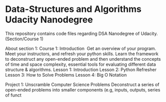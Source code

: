 # Data-Structures and Algorithms Udacity Nanodegree
This repository contains code files regarding DSA Nanodegree of Udacity.(Section/Course 1)

About section 1:
Course 1: Introduction  Get an overview of your program. Meet your instructors, and refresh your python skills. 
Learn the framework to deconstruct any open-ended problem and then understand the concepts of time and space complexity,
essential tools for evaluating different data structure & algorithms.
Lesson 1: Introduction 
Lesson 2: Python Refresher 
Lesson 3: How to Solve Problems 
Lesson 4: Big O Notation 
 
 
Project 1: Unscramble Computer Science Problems Deconstruct a series of open-ended problems into smaller components 
(e.g,  inputs, outputs, series of funct
